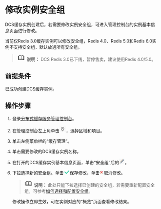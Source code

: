 # 修改实例安全组<a name="dcs-ug-0312026"></a>

DCS缓存实例创建后，若需要修改实例安全组，可进入管理控制台的实例基本信息页面进行修改。

当前仅Redis 3.0缓存实例可以修改安全组，Redis 4.0、Redis 5.0和Redis 6.0实例不支持安全组，默认放通所有安全组。

>![](public_sys-resources/icon-note.gif) **说明：** 
>DCS Redis 3.0已下线，暂停售卖，建议使用Redis 4.0/5.0。

## 前提条件<a name="section34216874"></a>

已成功创建DCS缓存实例。

## 操作步骤<a name="section720222685418"></a>

1.  登录[分布式缓存服务管理控制台](https://console.huaweicloud.com/dcs)。
2.  在管理控制台左上角单击![](figures/icon-region.png)，选择区域和项目。
3.  单击左侧菜单栏的“缓存管理”。
4.  单击需要修改的DCS缓存实例名称。
5.  在打开的DCS缓存实例基本信息页面，单击“安全组”后的![](figures/icon-edit.png)。
6.  下拉选择新的安全组。单击![](figures/icon-right.png)保存修改，单击![](figures/icon-delete.png)取消修改。

    >![](public_sys-resources/icon-note.gif) **说明：** 
    >此处只能下拉选择已创建的安全组，若需要重新配置安全组，可参考[如何选择和配置安全组](https://support.huaweicloud.com/dcs_faq/dcs-faq-0713002.html)。

    修改操作立即生效，可在实例对应的“概览”页面查看修改结果。


